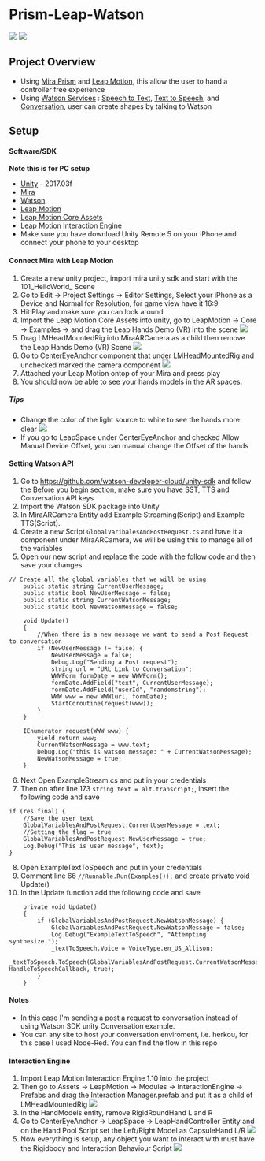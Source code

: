 # Prism-Leap-Watson
![](Mira%20Prism%20Leap%20Motion%20Watson.jpg)
![](ezgif.com-video-to-gif.gif)

## Project Overview 
* Using [Mira Prism](https://www.mirareality.com/) and [Leap Motion](https://www.leapmotion.com/), this allow the user to hand a controller free experience
* Using [Watson Services](https://www.ibm.com/watson/products-services/) : [Speech to Text](https://www.ibm.com/watson/services/speech-to-text/), [Text to Speech](https://www.ibm.com/watson/services/text-to-speech/), 
and [Conversation](https://www.ibm.com/watson/services/conversation/), user can create shapes by talking to Watson

## Setup 
#### Software/SDK
**Note this is for PC setup** 
* [Unity](https://store.unity.com/?_ga=2.174474786.1882622745.1511205620-1336275404.1503067450) - 2017.03f
* [Mira](https://www.mirareality.com/download)
* [Watson](https://github.com/watson-developer-cloud/unity-sdk/releases/tag/2.0.0)
* [Leap Motion](https://developer.leapmotion.com/get-started)
* [Leap Motion Core Assets](https://developer.leapmotion.com/unity/#116)
* [Leap Motion Interaction Engine](https://developer.leapmotion.com/unity/#116)
* Make sure you have download Unity Remote 5 on your iPhone and connect your phone to your desktop

#### Connect Mira with Leap Motion
1. Create a new unity project, import mira unity sdk and start with the 101_HelloWorld_ Scene 
2. Go to Edit -> Project Settings -> Editor Settings, Select your iPhone as a Device and Normal for Resolution, for game view have it 16:9
3. Hit Play and make sure you can look around 
4. Import the Leap Motion Core Assets into unity, go to LeapMotion -> Core -> Examples -> and drag the Leap Hands Demo (VR) into the scene 
![](Mira%20and%20Leap%20Motion%20in%20Scene.png)
5. Drag LMHeadMountedRig into MiraARCamera as a child then remove the Leap Hands Demo (VR) Scene 
![](Move%20Entity.png)
6. Go to CenterEyeAnchor component that under LMHeadMountedRig and unchecked marked the camera component 
![](CenterEyeAnchor.png)
7. Attached your Leap Motion ontop of your Mira and press play 
8. You should now be able to see your hands models in the AR spaces. 

##### Tips 
- Change the color of the light source to white to see the hands more clear 
![](Hands%20Offset.png)
- If you go to LeapSpace under CenterEyeAnchor and checked Allow Manual Device Offset, you can manual change the Offset of the hands 

#### Setting Watson API 
1. Go to https://github.com/watson-developer-cloud/unity-sdk and follow the Before you begin section, make sure you have SST, TTS and Conversation API keys 
2. Import the Watson SDK package into Unity 
3. In MiraARCamera Entity add Example Streaming(Script) and Example TTS(Script). 
4. Create a new Script ``GlobalVaribalesAndPostRequest.cs`` and have it a component under MiraARCamera, we will be using this to manage all of the variables
5. Open our new script and replace the code with the follow code and then save your changes
```
// Create all the global variables that we will be using 
    public static string CurrentUserMessage;
    public static bool NewUserMessage = false; 
    public static string CurrentWatsonMessage;
    public static bool NewWatsonMessage = false;
    
    void Update()
    {
        //When there is a new message we want to send a Post Request to conversation
        if (NewUserMessage != false) {
            NewUserMessage = false;
            Debug.Log("Sending a Post request");
            string url = "URL Link to Conversation";
            WWWForm formDate = new WWWForm();
            formDate.AddField("text", CurrentUserMessage);
            formDate.AddField("userId", "randomstring");
            WWW www = new WWW(url, formDate);
            StartCoroutine(request(www));
        }	
	}

    IEnumerator request(WWW www) {
        yield return www;
        CurrentWatsonMessage = www.text;
        Debug.Log("this is watson message: " + CurrentWatsonMessage);
        NewWatsonMessage = true;
    }
```
6. Next Open ExampleStream.cs and put in your credentials
7. Then on after line 173 ``string text = alt.transcript;``, insert the following code and save 
```
if (res.final) {
    //Save the user text 
    GlobalVariablesAndPostRequest.CurrentUserMessage = text;
    //Setting the flag = true
    GlobalVariablesAndPostRequest.NewUserMessage = true;
    Log.Debug("This is user message", text);
}
```
8. Open ExampleTextToSpeech and put in your credentials
9. Comment line 66 ``//Runnable.Run(Examples());`` and create private void Update()
10. In the Update function add the following code and save 
```
    private void Update()
    {
        if (GlobalVariablesAndPostRequest.NewWatsonMessage) {
            GlobalVariablesAndPostRequest.NewWatsonMessage = false;
            Log.Debug("ExampleTextToSpeech", "Attempting synthesize.");
            _textToSpeech.Voice = VoiceType.en_US_Allison;
            _textToSpeech.ToSpeech(GlobalVariablesAndPostRequest.CurrentWatsonMessage, HandleToSpeechCallback, true);
        }
    }

```
#### Notes 
- In this case I'm sending a post a request to conversation instead of using Watson SDK unity Conversation example. 
- You can any site to host your conversation enviroment, i.e. herkou, for this case I used Node-Red. You can find the flow in this repo


#### Interaction Engine 
1. Import Leap Motion Interaction Engine 1.10 into the project 
2. Then go to Assets -> LeapMotion -> Modules -> InteractionEngine -> Prefabs and drag the Interaction Manager.prefab and put it as a child of LMHeadMountedRig
![](Interaction%20Manager.png)
3. In the HandModels entity, remove RigidRoundHand L and R 
4. Go to CenterEyeAnchor -> LeapSpace -> LeapHandController Entity and on the Hand Pool Script set the Left/Right Model as CapsuleHand L/R 
![](LeapHandController%20CapsuleHand.png)
5. Now everything is setup, any object you want to interact with must have the Rigidbody and Interaction Behaviour Script
![](Interaction%20Behaviour.png)
